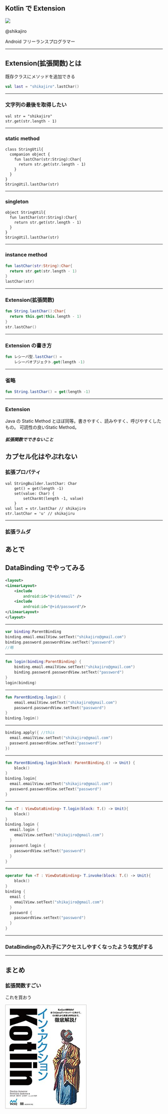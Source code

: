 ## Kotlin で Extension

![](img/shikajiro.jpg)

@shikajiro

Android フリーランスプログラマー

---

## Extension(拡張関数)とは

既存クラスにメソッドを追加できる

```kotlin
val last = "shikajiro".lastChar()
```
---

### 文字列の最後を取得したい
```
val str = "shikajiro"
str.get(str.length - 1)
```
---

### static method 
```
class StringUtil{
  companion object {
    fun lastChar(str:String):Char{
      return str.get(str.length - 1)
    }
  }
}
StringUtil.lastChar(str)
```
---

### singleton
```
object StringUtil{
  fun lastChar(str:String):Char{
    return str.get(str.length - 1)
  }
}
StringUtil.lastChar(str)
```
---

### instance method
```kotlin
fun lastChar(str:String):Char{
  return str.get(str.length - 1)
}
lastChar(str)
```
---

### Extension(拡張関数)
```kotlin
fun String.lastChar():Char{
  return this.get(this.length - 1)
}
str.lastChar()
```
---

### Extension の書き方
```kotlin
fun レシーバ型.lastChar() = 
    レシーバオブジェクト.get(length -1)
```
---

### 省略
```kotlin
fun String.lastChar() = get(length -1)
```
---

### Extension
Java の Static Method とほぼ同等。書きやすく、読みやすく、呼びやすくしたもの。
可読性の良いStatic Method。

##### 拡張関数でできないこと
カプセル化はやぶれない
---

### 拡張プロパティ
```
val StringBuilder.lastChar: Char
    get() = get(length -1)
    set(value: Char) {
        setCharAt(length -1, value)
    }
val last = str.lastChar // shikajiro
str.lastChar = 'u' // shikajiru
```
---

### 拡張ラムダ
あとで
---

## DataBinding でやってみる
```xml
<layout>
<LinearLayout>
    <include 
        android:id="@+id/email" />
    <include 
        android:id="@+id/password"/>
</LinearLayout>
</layout>
```
---

```kotlin
var binding:ParentBinding
binding.email.emailView.setText("shikajiro@gmail.com")
binding.password.passwordView.setText("password")
//略
```
---

```kotlin
fun login(binding:ParentBinding) {
    binding.email.emailView.setText("shikajiro@gmail.com")
    binding.password.passwordView.setText("password")
}
login(binding)
```
---

```kotlin
fun ParentBinding.login() {
    email.emailView.setText("shikajiro@gmail.com")
    password.passwordView.setText("password")
}
binding.login()
```
---

```kotlin
binding.apply({ //this
  email.emailView.setText("shikajiro@gmail.com")
  password.passwordView.setText("password")
})
```
---

```kotlin
fun ParentBinding.login(block: ParentBinding.() -> Unit) {
    block()
}
binding.login{
  email.emailView.setText("shikajiro@gmail.com")
  password.passwordView.setText("password")
}
```
---

```kotlin
fun <T : ViewDataBinding> T.login(block: T.() -> Unit){
    block()
}
binding.login {
  email.login {
    emailView.setText("shikajiro@gmail.com")
  }
  password.login {
    passwordView.setText("password")
  }
}
```
---

```kotlin
operator fun <T : ViewDataBinding> T.invoke(block: T.() -> Unit){
    block()
}
binding {
  email {
    emailView.setText("shikajiro@gmail.com")
  }
  password {
    passwordView.setText("password")
  }
}
```
---

### DataBindingの入れ子にアクセスしやすくなったような気がする
---

## まとめ
### 拡張関数すごい

これを買おう

![](img/kotlininaction.jpg)
